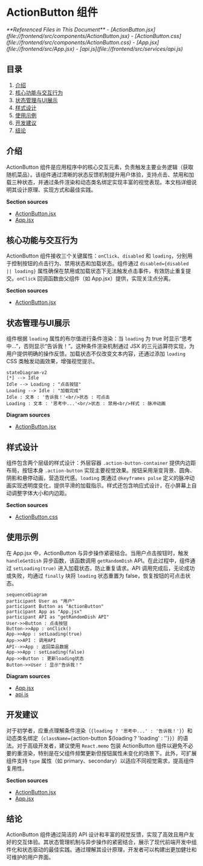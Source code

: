 # ActionButton 组件

<cite>
**Referenced Files in This Document**   
- [ActionButton.jsx](file://frontend/src/components/ActionButton.jsx)
- [ActionButton.css](file://frontend/src/components/ActionButton.css)
- [App.jsx](file://frontend/src/App.jsx)
- [api.js](file://frontend/src/services/api.js)
</cite>

## 目录
1. [介绍](#介绍)
2. [核心功能与交互行为](#核心功能与交互行为)
3. [状态管理与UI展示](#状态管理与ui展示)
4. [样式设计](#样式设计)
5. [使用示例](#使用示例)
6. [开发建议](#开发建议)
7. [结论](#结论)

## 介绍

ActionButton 组件是应用程序中的核心交互元素，负责触发主要业务逻辑（获取随机菜品）。该组件通过清晰的状态反馈机制提升用户体验，支持点击、禁用和加载三种状态，并通过条件渲染和动态类名绑定实现丰富的视觉表现。本文档详细说明其设计原理、实现方式和最佳实践。

**Section sources**
- [ActionButton.jsx](file://frontend/src/components/ActionButton.jsx#L1-L18)
- [App.jsx](file://frontend/src/App.jsx#L1-L50)

## 核心功能与交互行为

ActionButton 组件接收三个关键属性：`onClick`、`disabled` 和 `loading`，分别用于控制按钮的点击行为、禁用状态和加载状态。组件通过 `disabled={disabled || loading}` 属性确保在禁用或加载状态下无法触发点击事件，有效防止重复提交。`onClick` 回调函数由父组件（如 App.jsx）提供，实现关注点分离。

**Section sources**
- [ActionButton.jsx](file://frontend/src/components/ActionButton.jsx#L2-L14)

## 状态管理与UI展示

组件根据 `loading` 属性的布尔值进行条件渲染：当 `loading` 为 true 时显示“思考中...”，否则显示“告诉我！”。这种条件渲染机制通过 JSX 的三元运算符实现，为用户提供明确的操作反馈。加载状态不仅改变文本内容，还通过添加 `loading` CSS 类触发动画效果，增强视觉提示。

```mermaid
stateDiagram-v2
[*] --> Idle
Idle --> Loading : "点击按钮"
Loading --> Idle : "加载完成"
Idle : 文本 : '告诉我！'<br/>状态 : 可点击
Loading : 文本 : '思考中...'<br/>状态 : 禁用<br/>样式 : 脉冲动画
```

**Diagram sources**
- [ActionButton.jsx](file://frontend/src/components/ActionButton.jsx#L8-L10)

## 样式设计

组件包含两个层级的样式设计：外层容器 `.action-button-container` 提供内边距布局，按钮本身 `.action-button` 实现主要视觉效果。按钮采用渐变背景、圆角、阴影和悬停动画，营造现代感。`loading` 类通过 `@keyframes pulse` 定义的脉冲动画实现透明度变化，提供平滑的加载指示。样式还包含响应式设计，在小屏幕上自动调整字体大小和内边距。

**Section sources**
- [ActionButton.css](file://frontend/src/components/ActionButton.css#L1-L54)

## 使用示例

在 App.jsx 中，ActionButton 与异步操作紧密结合。当用户点击按钮时，触发 `handleGetDish` 异步函数，该函数调用 `getRandomDish` API。在此过程中，组件通过 `setLoading(true)` 进入加载状态，防止重复请求。API 调用完成后，无论成功或失败，均通过 `finally` 块将 `loading` 状态重置为 false，恢复按钮的可点击状态。

```mermaid
sequenceDiagram
participant User as "用户"
participant Button as "ActionButton"
participant App as "App.jsx"
participant API as "getRandomDish API"
User->>Button : 点击按钮
Button->>App : onClick()
App->>App : setLoading(true)
App->>API : 调用API
API-->>App : 返回菜品数据
App->>App : setLoading(false)
App->>Button : 更新loading状态
Button->>User : 显示"告诉我！"
```

**Diagram sources**
- [App.jsx](file://frontend/src/App.jsx#L15-L45)
- [api.js](file://frontend/src/services/api.js#L2-L22)

## 开发建议

对于初学者，应重点理解条件渲染（`{loading ? '思考中...' : '告诉我！'}`）和动态类名绑定（`className={`action-button ${loading ? 'loading' : ''}`}`）的语法。对于高级开发者，建议使用 `React.memo` 包装 ActionButton 组件以避免不必要的重渲染，特别是在父组件频繁更新但按钮属性未变化的场景下。此外，可扩展组件支持 `type` 属性（如 primary、secondary）以适应不同视觉需求，提高组件复用性。

**Section sources**
- [ActionButton.jsx](file://frontend/src/components/ActionButton.jsx#L2-L14)
- [App.jsx](file://frontend/src/App.jsx#L15-L45)

## 结论

ActionButton 组件通过简洁的 API 设计和丰富的视觉反馈，实现了高效且用户友好的交互体验。其状态管理机制与异步操作的紧密结合，展示了现代前端开发中组件化和状态驱动的最佳实践。通过理解其设计原理，开发者可以构建出更加健壮和可维护的用户界面。